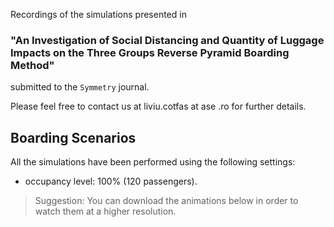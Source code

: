 Recordings of the simulations presented in 
### **"An Investigation of Social Distancing and Quantity of Luggage Impacts on the Three Groups Reverse Pyramid Boarding Method"** 
submitted to the `Symmetry` journal. 

Please feel free to contact us at liviu.cotfas at ase .ro for further details. 

## Boarding Scenarios

All the simulations have been performed using the following settings:
- occupancy level: 100% (120 passengers).

> Suggestion: You can download the animations below in order to watch them at a higher resolution.